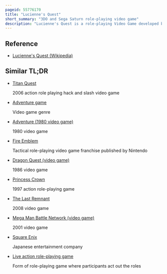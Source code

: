 ```yaml
---
pageid: 55776170
title: "Lucienne's Quest"
short_summary: "3DO and Sega Saturn role-playing video game"
description: "Lucienne's Quest is a role-playing Video Game developed by Microcabin for the 3do and the only traditional japanese role-playing Game released for the System. The Story follows lucienne a teenage Girl who sets off on an Adventure to find a Cure for a Man's Lycanthropy. Between wandering from Town to Town and exploring the World the Player must fight with Enemies using a turn-based Battle System on an isometric Grid."
---
```


## Reference

- [Lucienne's Quest (Wikipedia)](https://en.wikipedia.org/?curid=55776170)

## Similar TL;DR

- [Titan Quest](/tldr/en/titan-quest)

  2006 action role playing hack and slash video game

- [Adventure game](/tldr/en/adventure-game)

  Video game genre

- [Adventure (1980 video game)](/tldr/en/adventure-1980-video-game)

  1980 video game

- [Fire Emblem](/tldr/en/fire-emblem)

  Tactical role-playing video game franchise published by Nintendo

- [Dragon Quest (video game)](/tldr/en/dragon-quest-video-game)

  1986 video game

- [Princess Crown](/tldr/en/princess-crown)

  1997 action role-playing game

- [The Last Remnant](/tldr/en/the-last-remnant)

  2008 video game

- [Mega Man Battle Network (video game)](/tldr/en/mega-man-battle-network-video-game)

  2001 video game

- [Square Enix](/tldr/en/square-enix)

  Japanese entertainment company

- [Live action role-playing game](/tldr/en/live-action-role-playing-game)

  Form of role-playing game where participants act out the roles
